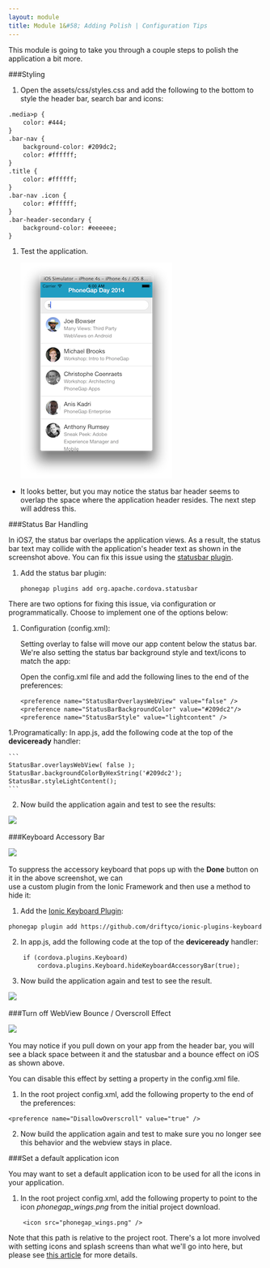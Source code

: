 ```yaml
---
layout: module
title: Module 1&#58; Adding Polish | Configuration Tips
---
```

This module is going to take you through a couple steps to polish the application a bit more. 

###Styling
1. Open the assets/css/styles.css and add the following to the bottom to style the header bar, search bar and icons:

```
.media>p {
    color: #444;
}
.bar-nav {
    background-color: #209dc2;
    color: #ffffff;
}
.title {
    color: #ffffff;
}
.bar-nav .icon {
    color: #ffffff;
}
.bar-header-secondary {
    background-color: #eeeeee;
}
```

1. Test the application.

    ![](images/statusbar1.png)

* It looks better, but you may notice the status bar header seems to overlap the space where the application header resides. The next step will address this.

###Status Bar Handling

In iOS7, the status bar overlaps the application views. As a result, the status bar text may collide with the 
application's header text as shown in the screenshot above. You can fix this issue using the [statusbar plugin](https://github.com/apache/cordova-plugin-statusbar). 

1. Add the status bar plugin:

    ```
    phonegap plugins add org.apache.cordova.statusbar
    ```

There are two options for fixing this issue, via configuration or programmatically. Choose to implement one of the options below:

1. Configuration (config.xml):
   
   Setting overlay to false will move our app content below the status bar. We're also setting the status bar background style and text/icons to match the app:   
   
   Open the config.xml file and add the following lines to the end of the preferences:
   
   ```
   <preference name="StatusBarOverlaysWebView" value="false" />
   <preference name="StatusBarBackgroundColor" value="#209dc2"/>
   <preference name="StatusBarStyle" value="lightcontent" />
    ```     

1.Programatically:
  In app.js, add the following code at the top of the **deviceready** handler:

    ```
    StatusBar.overlaysWebView( false );
    StatusBar.backgroundColorByHexString('#209dc2');
    StatusBar.styleLightContent();
    ```


2. Now build the application again and test to see the results:

![](images/statusbar2.png)
    
    
###Keyboard Accessory Bar 

![](images/keyboard1.png)

To suppress the accessory keyboard that pops up with the **Done** button on it in the above screenshot, we can  
use a custom plugin from the Ionic Framework and then use a method to hide it:


1. Add the [Ionic Keyboard Plugin](https://github.com/driftyco/ionic-plugins-keyboard):

  ```  
  phonegap plugin add https://github.com/driftyco/ionic-plugins-keyboard
  ```
  
2.  In app.js, add the following code at the top of the **deviceready** handler:

```
    if (cordova.plugins.Keyboard)
        cordova.plugins.Keyboard.hideKeyboardAccessoryBar(true);
```            

3. Now build the application again and test to see the result.

![](images/keyboard2.png)

###Turn off WebView Bounce / Overscroll Effect

![](images/overscroll.png)

You may notice if you pull down on your app from the header bar, you will see a black space between it and the statusbar and a bounce effect on iOS as shown above. 

You can disable this effect by setting a property in the config.xml file. 
1. In the root project config.xml, add the following property to the end of the preferences:

```
<preference name="DisallowOverscroll" value="true" />
```

2. Now build the application again and test to make sure you no longer see this behavior and the webview stays in place. 

###Set a default application icon

You may want to set a default application icon to be used for all the icons in your application. 

1. In the root project config.xml, add the following property to point to the icon *phonegap_wings.png* from the initial project download. 

```
    <icon src="phonegap_wings.png" />
```
Note that this path is relative to the project root. There's a lot more involved with setting icons and splash screens than
 what we'll go into here, but please see [this article](http://devgirl.org/2014/09/29/new-icons-and-splash-screen-help-for-cordovaphonegap/) for more details.